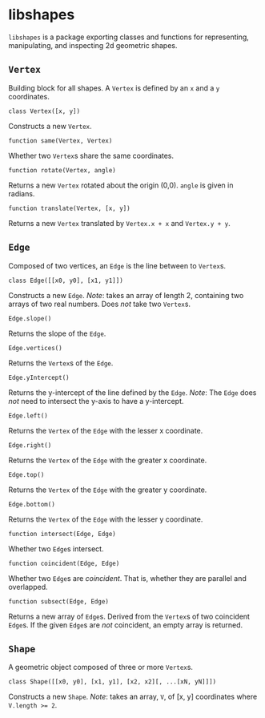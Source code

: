 libshapes
====

`libshapes` is a package exporting classes and functions for representing, manipulating, and inspecting 2d geometric shapes.

## `Vertex`
Building block for all shapes. A `Vertex` is defined by an `x` and a `y` coordinates.

`class Vertex([x, y])`

Constructs a new `Vertex`.

`function same(Vertex, Vertex)`

Whether two `Vertex`s share the same coordinates.

`function rotate(Vertex, angle)`

Returns a new `Vertex` rotated about the origin (0,0). `angle` is given in radians.

`function translate(Vertex, [x, y])`

Returns a new `Vertex` translated by `Vertex.x + x` and `Vertex.y + y`.


## `Edge`
Composed of two vertices, an `Edge` is the line between to `Vertex`s.

`class Edge([[x0, y0], [x1, y1]])`

Constructs a new `Edge`. _Note_: takes an array of length 2, containing two arrays of two real numbers. Does _not_ take two `Vertex`s.

`Edge.slope()`

Returns the slope of the `Edge`.

`Edge.vertices()`

Returns the `Vertex`s of the `Edge`.

`Edge.yIntercept()`

Returns the y-intercept of the line defined by the `Edge`. _Note_: The `Edge` does _not_ need to intersect the y-axis to have a y-intercept.

`Edge.left()`

Returns the `Vertex` of the `Edge` with the lesser x coordinate.

`Edge.right()`

Returns the `Vertex` of the `Edge` with the greater x coordinate.

`Edge.top()`

Returns the `Vertex` of the `Edge` with the greater y coordinate.

`Edge.bottom()`

Returns the `Vertex` of the `Edge` with the lesser y coordinate.

`function intersect(Edge, Edge)`

Whether two `Edge`s intersect.

`function coincident(Edge, Edge)`

Whether two `Edge`s are _coincident_. That is, whether they are parallel and overlapped.

`function subsect(Edge, Edge)`

Returns a new array of `Edge`s. Derived from the `Vertex`s of two coincident `Edge`s. If the given `Edge`s are _not_ coincident, an empty array is returned.

## `Shape`
A geometric object composed of three or more `Vertex`s.

`class Shape([[x0, y0], [x1, y1], [x2, x2][, ...[xN, yN]]])`

Constructs a new `Shape`. _Note_: takes an array, `V`, of [x, y] coordinates where `V.length >= 2`.
